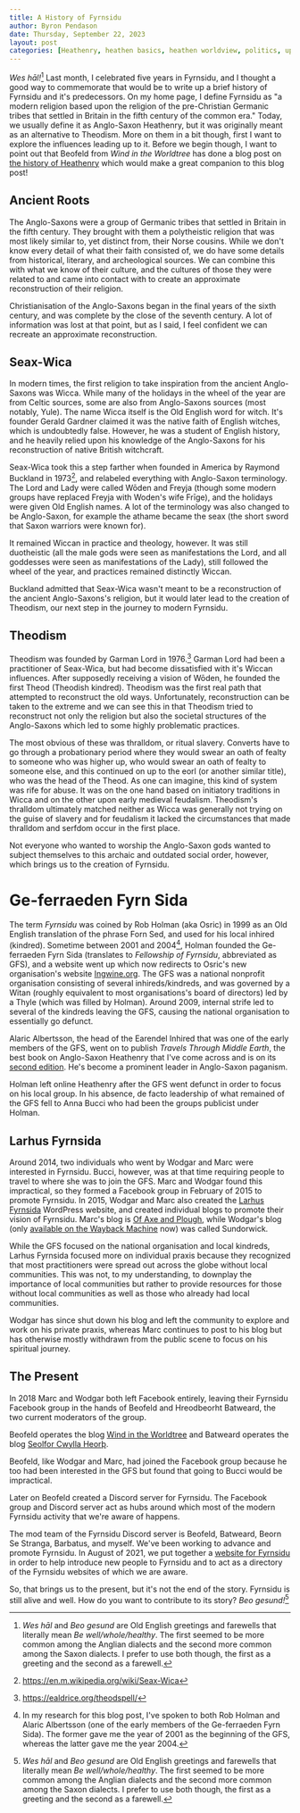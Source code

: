 ```yaml
---
title: A History of Fyrnsidu
author: Byron Pendason
date: Thursday, September 22, 2023
layout: post
categories: [Heathenry, heathen basics, heathen worldview, politics, updates]
---
```


*Wes hāl!*[^1] Last month, I celebrated five years in Fyrnsidu, and I thought a good way to commemorate that would be to write up a brief history of Fyrnsidu and it's predecessors. On my home page, I define Fyrnsidu as "a modern religion based upon the religion of the pre-Christian Germanic tribes that settled in Britain in the fifth century of the common era." Today, we usually define it as Anglo-Saxon Heathenry, but it was originally meant as an alternative to Theodism. More on them in a bit though, first I want to explore the influences leading up to it. Before we begin though, I want to point out that Beofeld from *Wind in the Worldtree* has done a blog post on [the history of Heathenry]() which would make a great companion to this blog post!

## Ancient Roots

The Anglo-Saxons were a group of Germanic tribes that settled in Britain in the fifth century. They brought with them a polytheistic religion that was most likely similar to, yet distinct from, their Norse cousins. While we don't know every detail of what their faith consisted of, we do have some details from historical, literary, and archeological sources. We can combine this with what we know of their culture, and the cultures of those they were related to and came into contact with to create an approximate reconstruction of their religion.

Christianisation of the Anglo-Saxons began in the final years of the sixth century, and was complete by the close of the seventh century. A lot of information was lost at that point, but as I said, I feel confident we can recreate an approximate reconstruction.

## Seax-Wica

In modern times, the first religion to take inspiration from the ancient Anglo-Saxons was Wicca. While many of the holidays in the wheel of the year are from Celtic sources, some are also from Anglo-Saxons sources (most notably, Yule). The name Wicca itself is the Old English word for witch. It's founder Gerald Gardner claimed it was the native faith of English witches, which is undoubtedly false. However, he was a student of English history, and he heavily relied upon his knowledge of the Anglo-Saxons for his reconstruction of native British witchcraft.

Seax-Wica took this a step farther when founded in America by Raymond Buckland in 1973[^2], and relabeled everything with Anglo-Saxon terminology. The Lord and Lady were called Wōden and Freyja (though some modern groups have replaced Freyja with Woden's wife Frīge), and the holidays were given Old English names. A lot of the terminology was also changed to be Anglo-Saxon, for example the athame became the seax (the short sword that Saxon warriors were known for).

It remained Wiccan in practice and theology, however. It was still duotheistic (all the male gods were seen as manifestations the Lord, and all goddesses were seen as manifestations of the Lady), still followed the wheel of the year, and practices remained distinctly Wiccan. 

Buckland admitted that Seax-Wica wasn't meant to be a reconstruction of the ancient Anglo-Saxons's religion,  but it would later lead to the creation of Theodism, our next step in the journey to modern Fyrnsidu.

## Theodism

Theodism was founded by Garman Lord in 1976.[^3] Garman Lord had been a practitioner of Seax-Wica, but had become dissatisfied with it's Wiccan influences. After supposedly receiving a vision of Wōden, he founded the first Theod (Theodish kindred). Theodism was the first real path that attempted to reconstruct the old ways. Unfortunately, reconstruction can be taken to the extreme and we can see this in that Theodism tried to reconstruct not only the religion but also the societal structures of the Anglo-Saxons which led to some highly problematic practices.

The most obvious of these was thralldom, or ritual slavery. Converts have to go through a probationary period where they would swear an oath of fealty to someone who was higher up, who would swear an oath of fealty to someone else, and this continued on up to the eorl (or another similar title), who was the head of the Theod. As one can imagine, this kind of system was rife for abuse. It was on the one hand based on initiatory traditions in Wicca and on the other upon early medieval feudalism. Theodism's thralldom ultimately matched neither as Wicca was generally not trying on the guise of slavery and for feudalism it lacked the circumstances that made thralldom and serfdom occur in the first place.

Not everyone who wanted to worship the Anglo-Saxon gods wanted to subject themselves to this archaic and outdated social order, however, which brings us to the creation of Fyrnsidu.

# Ge-ferraeden Fyrn Sida

The term *Fyrnsidu* was coined by Rob Holman (aka Osric) in 1999 as an Old English translation of the phrase Forn Sed, and used for his local inhired (kindred). Sometime between 2001 and 2004[^4], Holman founded the Ge-ferraeden Fyrn Sida (translates to *Fellowship of Fyrnsidu*, abbreviated as GFS), and a website went up which now redirects to Osric's new organisation's website [Ingwine.org](https://ingwine.org). The GFS was a national nonprofit organisation consisting of several inhireds/kindreds, and was governed by a Witan (roughly equivalent to most organisations's board of directors) led by a Thyle (which was filled by Holman).  Around 2009, internal strife led to several of the kindreds leaving the GFS, causing the national organisation to essentially go defunct.

Alaric Albertsson, the head of the Earendel Inhired that was one of the early members of the GFS, went on to publish *Travels Through Middle Earth*, the best book on Anglo-Saxon Heathenry that I've come across and is on its [second edition](https://www.crossedcrowbooks.com/shop-crossed-crow-books/p/travels-through-middle-earth-the-path-of-a-saxon-pagan). He's become a prominent leader in Anglo-Saxon paganism.

Holman left online Heathenry after the GFS went defunct in order to focus on his local group. In his absence, de facto leadership of what remained of the GFS fell to Anna Bucci who had been the groups publicist under Holman.

## Larhus Fyrnsida

Around 2014, two individuals who went by Wodgar and Marc were interested in Fyrnsidu. Bucci, however, was at that time requiring people to travel to where she was to join the GFS. Marc and Wodgar found this impractical, so they formed a Facebook group in February of 2015 to promote Fyrnsidu. In 2015, Wodgar and Marc also created the [Larhus Fyrnsida](https://larhusfyrnsida.com/) WordPress website, and created individual blogs to promote their vision of Fyrnsidu. Marc's blog is [Of Axe and Plough](https://axeandplough.com/), while Wodgar's blog (only [available on the Wayback Machine](https://web.archive.org/web/20210416072226/https://sundorwic.wordpress.com/) now) was called Sundorwick.

While the GFS focused on the national organisation and local kindreds, Larhus Fyrnsida focused more on individual praxis because they recognized that most practitioners were spread out across the globe without local communities. This was not, to my understanding, to downplay the importance of local communities but rather to provide resources for those without local communities as well as those who already had local communities.

Wodgar has since shut down his blog and left the community to explore and work on his private praxis, whereas Marc continues to post to his blog but has otherwise mostly withdrawn from the public scene to focus on his spiritual journey.

## The Present

In 2018 Marc and Wodgar both left Facebook entirely, leaving their Fyrnsidu Facebook group in the hands of Beofeld and Hreodbeorht Batweard, the two current moderators of the group.

Beofeld operates the blog [Wind in the Worldtree](windintheworldtree.wordpress.com/) and Batweard operates the blog [Seolfor Cwylla Heorþ](https://seolforcwyllaheorth.wordpress.com/).

Beofeld, like Wodgar and Marc, had joined the Facebook group because he too had been interested in the GFS but found that going to Bucci would be impractical. 

Later on Beofeld created a Discord server for Fyrnsidu. The Facebook group and Discord server act as hubs around which most of the modern Fyrnsidu activity that we're aware of happens.

The mod team of the Fyrnsidu Discord server is Beofeld, Batweard, Beorn Se Stranga, Barbatus, and myself. We've been working to advance and promote Fyrnsidu. In August of 2021, we put together a [website for Fyrnsidu](https://furnsidu.faith) in order to help introduce new people to Fyrnsidu and to act as a directory of the Fyrnsidu websites of which we are aware.

So, that brings us to the present, but it's not the end of the story. Fyrnsidu is still alive and well. How do you want to contribute to its story? *Beo gesund!*[^1]

[^1]: *Wes hāl* and *Beo gesund* are Old English greetings and farewells that literally mean *Be well/whole/healthy*. The first seemed to be more common among the Anglian dialects and the second more common among the Saxon dialects. I prefer to use both though, the first as a greeting and the second as a farewell.

[^2]: https://en.m.wikipedia.org/wiki/Seax-Wica

[^3]: https://ealdrice.org/theodspell/

[^4]: In my research for this blog post, I've spoken to both Rob Holman and Alaric Albertsson (one of the early members of the Ge-ferraeden Fyrn Sida). The former gave me the year of 2001 as the beginning of the GFS, whereas the latter gave me the year 2004.
